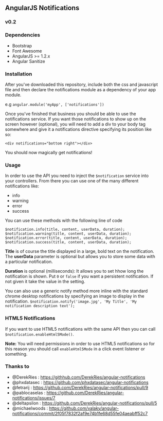 ## AngularJS Notifications

### v0.2

### Dependencies

- Bootstrap
- Font Awesome
- AngularJS >= 1.2.x
- Angular Sanitize

### Installation
After you've downloaded this repository, include both the css and javascript file
and then declare the notifications module as a dependency of your app module.

e.g `angular.module('myApp', ['notifications'])`

Once you've finished that business you should be able to use the notifications service.
If you want those notifications to show up on the screen however (optional), you
will need to add a div to your body tag somewhere and give it a notifications directive
specifying its position like so:

`<div notifications="bottom right"></div>`

You should now magically get notifications!

### Usage

In order to use the API you need to inject the `$notification` service into
your controllers. From there you can use one of the many different notifications
like:

 * info
 * warning
 * error
 * success

You can use these methods with the following line of code

`$notification.info(title, content, userData, duration);`
`$notification.warning(title, content, userData, duration);`
`$notification.error(title, content, userData, duration);`
`$notification.success(title, content, userData, duration);`

**Title** is of course the title displayed in a large, bold text on the notification.
The **userData** parameter
is optional but allows you to store some data with a particular notification.

**Duration** is optional (milliseconds): It allows you to set hhow long the notification is shown. Put `0` or `false` if you want a persistent notification. If not given it take the value in the setting.

You can also use a generic notify method more inline with the standard chrome desktop
notifications by specifying an image to display in the notification.
`$notification.notify('image.jpg', 'My Title', 'My notification description text');`

### HTML5 Notifications
If you want to use HTML5 notifications with the same API then you can call
`$notification.enableHtml5Mode()`.

**Note:** You will need permissions in
order to use HTML5 notifications so for this reason you should call `enableHtml5Mode`
in a click event listener or something.


### Thanks to
 - @DerekRies : https://githhub.com/DerekRies/angular-notifications
 - @phxdatasec : https://github.com/phxdatasec/angular-notifications
 - @fetrarij : https://github.com/DerekRies/angular-notifications/pull/9
 - @pablocaselas : https://github.com/DerekRies/angular-notifications/issues/7
 - @deltapsilon : https://github.com/DerekRies/angular-notifications/pull/5
 - @michaelwoods : https://github.com/valaky/angular-notifications/commit/2f05f7832f2af9e74b1fe68d55fe04aeabff52c7

